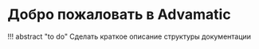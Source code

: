 # Добро пожаловать в Advamatic

!!! abstract "to do"
    Сделать краткое описание структуры документации
